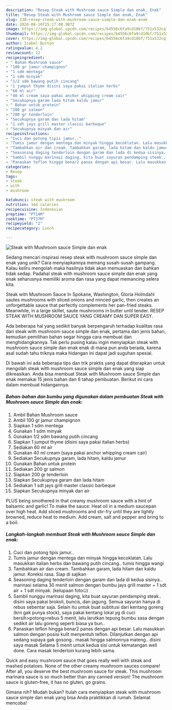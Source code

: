 ```yaml
---
description: "Resep Steak with Mushroom sauce Simple dan enak, Enak"
title: "Resep Steak with Mushroom sauce Simple dan enak, Enak"
slug: 238-resep-steak-with-mushroom-sauce-simple-dan-enak-enak
date: 2020-08-16T15:17:08.987Z
image: https://img-global.cpcdn.com/recipes/b4556c6fa9cd10bf/751x532cq70/steak-with-mushroom-sauce-simple-dan-enak-foto-resep-utama.jpg
thumbnail: https://img-global.cpcdn.com/recipes/b4556c6fa9cd10bf/751x532cq70/steak-with-mushroom-sauce-simple-dan-enak-foto-resep-utama.jpg
cover: https://img-global.cpcdn.com/recipes/b4556c6fa9cd10bf/751x532cq70/steak-with-mushroom-sauce-simple-dan-enak-foto-resep-utama.jpg
author: Isabel Burton
ratingvalue: 4.2
reviewcount: 12
recipeingredient:
- " Bahan Mushroom sauce"
- "100 gr jamur champignon"
- "1 sdm mentega"
- "1 sdm minyak"
- "1/2 sdm bawang putih cincang"
- "1 jumput thyme disini saya pakai italian herbs"
- "60 ml air"
- "40 ml cream saya pakai anchor whipping cream cair"
- "Secukupnya garam lada hitam kaldu jamur"
- " Bahan untuk protein"
- "200 gr salmon"
- "200 gr tenderloin"
- "Secukupnya garam dan lada hitam"
- "1 sdt jays grill master classic barbeque"
- "Secukupnya minyak dan air"
recipeinstructions:
- "Cuci dan potong tipis jamur.."
- "Tumis jamur dengan mentega dan minyak hingga kecoklatan. Lalu masukkan italian herbs dan bawang putih cincang.. tumis hingga wangi"
- "Tambahkan air dan cream. Tambahkan garam, lada hitam dan kaldu jamur. Koreksi rasa. Siap di sajikan"
- "Seasoning daging tenderloin dengan garam dan lada di kedua sisinya.. marinasi selama 30 menit salmon dengan bumbu jays grill master + 1 sdt air + 1 sdt minyak. (kelupaan foto🤐)"
- "Sambil nunggu marinasi daging, kita buat sayuran pendamping steak.. disini saya pakai brokoli, buncis, dan jagung. Semua sayuran hanya di rebus sebentar saja. Selain itu untuk buat subtitusi dari kentang goreng (krn gak punya stock), saya pakai kentang lokal yg di cuci bersih&gt;potong&gt;rebus 5 menit, lalu larutkan tepung bumbu sasa dengan sedikit air lalu goreng seperti biasa ya bun.."
- "Panaskan teflon hingga benar2 panas dengan api besar. Lalu masukkan salmon dengan posisi kulit menyentuh teflon. Dilanjutkan dengan api sedang supaya gak gosong.. masak hingga salmonnya mateng.. disini saya masak Selama 5 menit untuk kedua sisi untuk kematangan well done. Cara masak tenderloin kurang lebih sama."
categories:
- Resep
tags:
- steak
- with
- mushroom

katakunci: steak with mushroom 
nutrition: 164 calories
recipecuisine: Indonesian
preptime: "PT14M"
cooktime: "PT37M"
recipeyield: "2"
recipecategory: Lunch

---
```



![Steak with Mushroom sauce Simple dan enak](https://img-global.cpcdn.com/recipes/b4556c6fa9cd10bf/751x532cq70/steak-with-mushroom-sauce-simple-dan-enak-foto-resep-utama.jpg)

Sedang mencari inspirasi resep steak with mushroom sauce simple dan enak yang unik? Cara menyiapkannya memang susah-susah gampang. Kalau keliru mengolah maka hasilnya tidak akan memuaskan dan bahkan tidak sedap. Padahal steak with mushroom sauce simple dan enak yang enak seharusnya memiliki aroma dan rasa yang dapat memancing selera kita.

Steak with Mushroom Sauce In Spokane, Washington, Gloria Holmdahl sautes mushrooms with sliced onions and minced garlic, then creates an unforgettable sauce that perfectly complements her pan-fried steaks. Meanwhile, in a large skillet, saute mushrooms in butter until tender. RESEP STEAK WITH MUSHROOM SAUCE YANG CREAMY DAN SUPER EASY.

Ada beberapa hal yang sedikit banyak berpengaruh terhadap kualitas rasa dari steak with mushroom sauce simple dan enak, pertama dari jenis bahan, kemudian pemilihan bahan segar hingga cara membuat dan menghidangkannya. Tak perlu pusing kalau ingin menyiapkan steak with mushroom sauce simple dan enak enak di mana pun anda berada, karena asal sudah tahu triknya maka hidangan ini dapat jadi suguhan spesial.


Di bawah ini ada beberapa tips dan trik praktis yang dapat diterapkan untuk mengolah steak with mushroom sauce simple dan enak yang siap dikreasikan. Anda bisa membuat Steak with Mushroom sauce Simple dan enak memakai 15 jenis bahan dan 6 tahap pembuatan. Berikut ini cara dalam membuat hidangannya.

<!--inarticleads1-->

##### Bahan-bahan dan bumbu yang digunakan dalam pembuatan Steak with Mushroom sauce Simple dan enak:

1. Ambil  Bahan Mushroom sauce
1. Ambil 100 gr jamur champignon
1. Siapkan 1 sdm mentega
1. Gunakan 1 sdm minyak
1. Gunakan 1/2 sdm bawang putih cincang
1. Siapkan 1 jumput thyme (disini saya pakai italian herbs)
1. Sediakan 60 ml air
1. Gunakan 40 ml cream (saya pakai anchor whipping cream cair)
1. Sediakan Secukupnya garam, lada hitam, kaldu jamur
1. Gunakan  Bahan untuk protein
1. Sediakan 200 gr salmon
1. Siapkan 200 gr tenderloin
1. Siapkan Secukupnya garam dan lada hitam
1. Sediakan 1 sdt jays grill master classic barbeque
1. Siapkan Secukupnya minyak dan air


PLUS being smothered in that creamy mushroom sauce with a hint of balsamic and garlic! To make the sauce: Heat oil in a medium saucepan over high heat. Add sliced mushrooms and stir-fry until they are lightly browned, reduce heat to medium. Add cream, salt and pepper and bring to a boil. 

<!--inarticleads2-->

##### Langkah-langkah membuat Steak with Mushroom sauce Simple dan enak:

1. Cuci dan potong tipis jamur..
1. Tumis jamur dengan mentega dan minyak hingga kecoklatan. Lalu masukkan italian herbs dan bawang putih cincang.. tumis hingga wangi
1. Tambahkan air dan cream. Tambahkan garam, lada hitam dan kaldu jamur. Koreksi rasa. Siap di sajikan
1. Seasoning daging tenderloin dengan garam dan lada di kedua sisinya.. marinasi selama 30 menit salmon dengan bumbu jays grill master + 1 sdt air + 1 sdt minyak. (kelupaan foto🤐)
1. Sambil nunggu marinasi daging, kita buat sayuran pendamping steak.. disini saya pakai brokoli, buncis, dan jagung. Semua sayuran hanya di rebus sebentar saja. Selain itu untuk buat subtitusi dari kentang goreng (krn gak punya stock), saya pakai kentang lokal yg di cuci bersih&gt;potong&gt;rebus 5 menit, lalu larutkan tepung bumbu sasa dengan sedikit air lalu goreng seperti biasa ya bun..
1. Panaskan teflon hingga benar2 panas dengan api besar. Lalu masukkan salmon dengan posisi kulit menyentuh teflon. Dilanjutkan dengan api sedang supaya gak gosong.. masak hingga salmonnya mateng.. disini saya masak Selama 5 menit untuk kedua sisi untuk kematangan well done. Cara masak tenderloin kurang lebih sama.


Quick and easy mushroom sauce that goes really well with steak and mashed potatoes. None of the other creamy mushroom sauces compare! After all, you deserve the best mushroom sauce for steak. This mushroom marinara sauce is so much better than any canned version! The mushroom sauce is gluten-free, it has no gluten, go grains. 

Gimana nih? Mudah bukan? Itulah cara menyiapkan steak with mushroom sauce simple dan enak yang bisa Anda praktikkan di rumah. Selamat mencoba!
